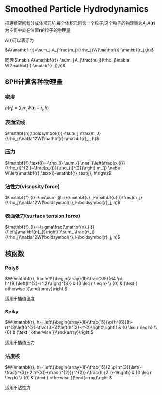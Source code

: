 # Smoothed Particle Hydrodynamics
把连续空间划分成体积元$V_j$,每个体积元包含一个粒子,这个粒子的物理量为$A_j$,$A(\mathbf{r})$为空间中处在位置$\mathbf{r}$的粒子的物理量

$A(\mathbf{r})$可以表示为

$A(\mathbf{r})=\sum_j A_j\frac{m_j}{\rho_j}W(\mathbf{r}-\mathbf{r_j},h)$

同理 $\nabla A(\mathbf{r})=\sum_j A_j\frac{m_j}{\rho_j}\nabla W(\mathbf{r}-\mathbf{r_j},h)$

## SPH计算各种物理量
### 密度
$\rho(\mathbf{r_i})=\sum_j m_j W(\mathbf{r}_i-\mathbf{r}_j,h)$

### 表面法线
$\mathbf{n}(\boldsymbol{r})=\sum_j \frac{m_J}{\rho_j}\nabla^2W(\mathbf{r}-\mathbf{r}_j, h)$

### 压力
$\mathbf{f}_\text{i}=-\rho_{i} \sum_{j \neq i}\left(\frac{p_{i}}{\rho_{i}^{2}}+\frac{p_{j}}{\rho_{j}^{2}}\right) m_{j} \nabla W\left(\mathbf{r}_\text{i}-\mathbf{r}_text{j}, h\right)$

### 沾性力(viscosity force)
$\mathbf{f}_{i}=\mu\sum_{j!=i}(\mathbf{u}_j-\mathbf{u}_i)\frac{m_j}{\rho_j}\nabla^2W(\boldsymbol{r}_i-\boldsymbol{r}_j, h)$

### 表面张力(surface tension force)
$\mathbf{f}_{i}=-\sigma\frac{\mathbf{n}_{i}}{\left\|\mathbf{n}_{i}\right\|}\sum_j\frac{m_j}{\rho_j}\nabla^2W(\boldsymbol{r}_i-\boldsymbol{r}_j, h)$

## 核函数
### Poly6
$W(\mathbf{r}, h)=\left\{\begin{array}{ll}{\frac{315}{64 \pi h^{9}}\left(h^{2}-r^{2}\right)^{3}} & {0 \leq r \leq h} \\ {0} & {\text { otherwise }}\end{array}\right.$

适用于插值密度

### Spiky
$W(\mathbf{r}, h)=\left\{\begin{array}{ll}{\frac{15}{\pi h^{6}}(h-r)^{3}\left(r^{2}-\frac{3}{4}\left(h^{2}-r^{2}\right)\right)} & {0 \leq r \leq h} \\ {0} & {\text { otherwise }}\end{array}\right.$

适用于插值压力

### 沾度核
$W(\mathbf{r}, h)=\left\{\begin{array}{ll}{\frac{15}{2 \pi h^{3}}\left(-\frac{r^{3}}{2 h^{3}}+\frac{r^{2}}{h^{2}}+\frac{h}{2 r}-1\right)} & {0 \leq r \leq h} \\ {0} & {\text { otherwise }}\end{array}\right.$

适用于沾性力
